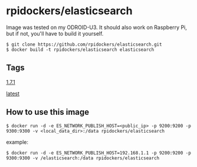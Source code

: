 # rpidockers/elasticsearch
Image was tested on my ODROID-U3. It should also work on Raspberry Pi, but if not, you'll have to build it yourself.

```
$ git clone https://github.com/rpidockers/elasticsearch.git
$ docker build -t rpidockers/elasticsearch elasticsearch
```

## Tags
[1.7.1](https://github.com/rpidockers/elasticsearch/blob/1.7.1/Dockerfile)

[latest](https://github.com/rpidockers/elasticsearch/blob/master/Dockerfile)

## How to use this image
```
$ docker run -d -e ES_NETWORK_PUBLISH_HOST=<public_ip> -p 9200:9200 -p 9300:9300 -v <local_data_dir>:/data rpidockers/elasticsearch
```

example:
```
$ docker run -d -e ES_NETWORK_PUBLISH_HOST=192.168.1.1 -p 9200:9200 -p 9300:9300 -v /elasticsearch:/data rpidockers/elasticsearch
```
